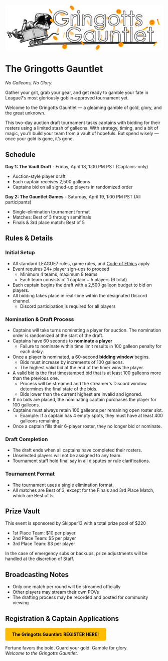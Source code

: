 
![The Gringotts Gauntlet](../images/events/Gringotts_Gauntlet.png)
# The Gringotts Gauntlet
*No Galleons, No Glory.*

Gather your grit, grab your gear, and get ready to gamble your fate in League7’s most gloriously goblin-approved tournament yet. 

Welcome to the Gringotts Gauntlet — a gleaming gamble of gold, glory, and the great unknown. 

This two-day auction draft tournament tasks captains with bidding for their rosters using a limited stash of galleons. With strategy, timing, and a bit of magic, you’ll build your team from a vault of hopefuls. But spend wisely — once your gold is gone, it’s gone.


## Schedule 

**Day 1: The Vault Draft** - Friday, April 18, 1:00 PM PST (Captains-only)
- Auction-style player draft 
- Each captain receives 2,500 galleons  
- Captains bid on all signed-up players in randomized order  

**Day 2: The Gauntlet Games** - Saturday, April 19, 1:00 PM PST (All participants)
- Single-elimination tournament format
- Matches: Best of 3 through semifinals
- Finals & 3rd place match: Best of 5

## Rules & Details

### Initial Setup
- All standard LEAGUE7 rules, game rules, and [Code of Ethics](/codeofethics) apply
- Event requires 24+ player sign-ups to proceed
    - Minimum 4 teams, maximum 8 teams
    - Each team consists of 1 captain + 5 players (6 total)
- Each captain begins the draft with a 2,500 galleon budget to bid on players.  
- All bidding takes place in real-time within the designated Discord channel.
    - Discord participation is required for all players

### Nomination & Draft Process  
- Captains will take turns nominating a player for auction. The nomination order is randomized at the start of the draft.  
- Captains have 60 seconds to **nominate a player** 
  - Failure to nominate within time limit results in 100 galleon penalty for each delay.
- Once a player is nominated, a 60-second **bidding window** begins.  
  - Bids must increase by increments of 100 galleons.  
  - The highest valid bid at the end of the timer wins the player.  
- A valid bid is the first timestamped bid that is at least 100 galleons more than the previous one. 
  - Process will be streamed and the streamer's Discord window determines the final state of the bids.
  - Bids lower than the current highest are invalid and ignored.  
- If no bids are placed, the nominating captain purchases the player for 100 galleons.  
- Captains must always retain 100 galleons per remaining open roster slot.  
  - Example: If a captain has 4 empty spots, they must have at least 400 galleons remaining.  
- Once a captain fills their 6-player roster, they no longer bid or nominate.

### Draft Completion 
- The draft ends when all captains have completed their rosters.  
- Unselected players will not be assigned to any team.  
- Tournament staff hold final say in all disputes or rule clarifications.

### Tournament Format 
- The tournament uses a single elimination format.  
- All matches are Best of 3, except for the Finals and 3rd Place Match, which are Best of 5.

## Prize Vault
This event is sponsored by Skipper13 with a total prize pool of $220
- 1st Place Team: $10 per player  
- 2nd Place Team: $5 per player  
- 3rd Place Team: $3 per player  

In the case of emergency subs or backups, prize adjustments will be handled at the discretion of Staff.

## Broadcasting Notes
- Only one match per round will be streamed officially  
- Other players may stream their own POVs  
- The drafting process may be recorded and posted for community viewing  

## Registration & Captain Applications

<a href="https://docs.google.com/forms/d/e/1FAIpQLSdWjcRl5ZxN_5oxrb-vHkYmyEDFjySHzjmt-oRHFK7ynGGEwg/viewform?usp=sharing"  target="_blank" style="display: inline-block; padding: 12px 22px; background-color: #ffbd00; color: black; text-decoration: none; font-weight: bold; border-radius: 4px; text-align: center;">The Gringotts Gauntlet: REGISTER HERE!</a> 


Fortune favors the bold. Guard your gold. Gamble for glory.  
*Welcome to the Gringotts Gauntlet.*